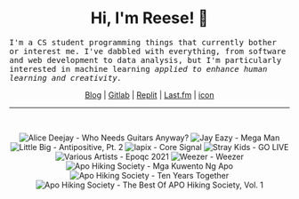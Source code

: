<h1 align="center">Hi, I'm Reese! 👋</h1>

<p><samp>I'm a CS student programming things that currently bother or interest me. I've dabbled with everything, from software and web development to data analysis, but I'm particularly interested in machine learning <i>applied to enhance human learning and creativity.</i></p></samp>

<p align="center">
 <a href="https://renys.dev">Blog</a> | <a href="https://gitlab.com/renys">Gitlab</a> | <a href="https://replit.com/@renys">Replit</a> | <a href="https://last.fm/user/i-dle">Last.fm</a> | <a href="https://picrew.me/en/image_maker/1453974">icon</a>
</p>

<hr class="dotted">
<br>
<!-- lastfm -->
<p align="center"><img src="https://lastfm.freetls.fastly.net/i/u/64s/f6bf55ded14fbdb79fc41bc3cf44117b.jpg" title="Alice Deejay - Who Needs Guitars Anyway?"> <img src="https://lastfm.freetls.fastly.net/i/u/64s/1305b6fbaf874b12e838db1d874dc694.jpg" title="Jay Eazy - Mega Man"> <img src="https://lastfm.freetls.fastly.net/i/u/64s/3294e186a4af32ea733a2069ca014f04.jpg" title="Little Big - Antipositive, Pt. 2"> <img src="https://lastfm.freetls.fastly.net/i/u/64s/5544e7d2bab220cefe5f7847b4d38a46.jpg" title="lapix - Core Signal"> <img src="https://lastfm.freetls.fastly.net/i/u/64s/83d8d498c6b51dfd6766e6180497361a.jpg" title="Stray Kids - GO LIVE"> <img src="https://lastfm.freetls.fastly.net/i/u/64s/01d751530787bcb9a3195e5136ece9fb.jpg" title="Various Artists - Epoqc 2021"> <img src="https://lastfm.freetls.fastly.net/i/u/64s/fde181381e56b1b5d26f3600af58d087.jpg" title="Weezer - Weezer"> <img src="https://lastfm.freetls.fastly.net/i/u/64s/e6ff2463642c467a8af2d86ce3cb68b9.jpg" title="Apo Hiking Society - Mga Kuwento Ng Apo"> <img src="https://lastfm.freetls.fastly.net/i/u/64s/0b93db132ef6ca5749c20dec81e9cb77.jpg" title="Apo Hiking Society - Ten Years Together"> <img src="https://lastfm.freetls.fastly.net/i/u/64s/cb8d028778c51504a0c1a4fb5329b18e.png" title="Apo Hiking Society - The Best Of APO Hiking Society, Vol. 1"> </p>
